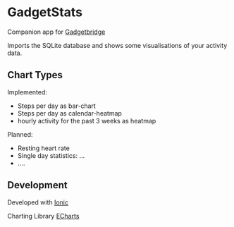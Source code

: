 
# GadgetStats

Companion app for [Gadgetbridge](https://github.com/Freeyourgadget/Gadgetbridge/)

Imports the SQLite database and shows some visualisations of your activity data.

## Chart Types

Implemented:
* Steps per day as bar-chart 
* Steps per day as calendar-heatmap
* hourly activity for the past 3 weeks as heatmap

Planned:
* Resting heart rate
* Single day statistics: ...
* ....

## Development

Developed with [Ionic](https://ionicframework.com)

Charting Library [ECharts](https://ecomfe.github.io/echarts/doc/example-en.html)


